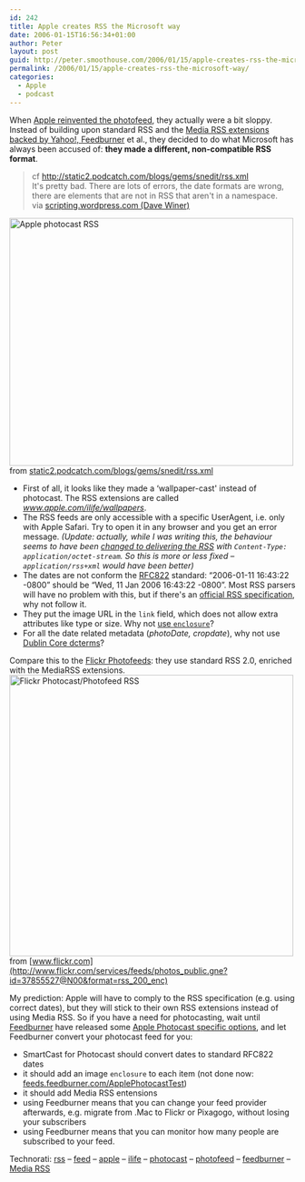 ```yaml
---
id: 242
title: Apple creates RSS the Microsoft way
date: 2006-01-15T16:56:34+01:00
author: Peter
layout: post
guid: http://peter.smoothouse.com/2006/01/15/apple-creates-rss-the-microsoft-way/
permalink: /2006/01/15/apple-creates-rss-the-microsoft-way/
categories:
  - Apple
  - podcast
---
```

When [Apple reinvented the photofeed](/blog/2006/01/apple-reinvents-photocasting-in-ilife.html), they actually were a bit sloppy. Instead of building upon standard RSS and the [Media RSS extensions backed by Yahoo!, Feedburner](http://search.yahoo.com/mrss) et al., they decided to do what Microsoft has always been accused of: **they made a different, non-compatible RSS format**.

> cf <http://static2.podcatch.com/blogs/gems/snedit/rss.xml>  
> It's pretty bad. There are lots of errors, the date formats are wrong, there are elements that are not in RSS that aren't in a namespace.  
> via [scripting.wordpress.com (Dave Winer)](http://scripting.wordpress.com/2006/01/11/welcome-to-the-wonderful-wacky-world-of-apple-rss/)

[<img  height="436" alt="Apple photocast RSS" src="http://static.flickr.com/42/86859675_35a9a49514.jpg" width="500" />](http://www.flickr.com/photos/pforret/86859675/ "Photo Sharing")  
from [static2.podcatch.com/blogs/gems/snedit/rss.xml](http://static2.podcatch.com/blogs/gems/snedit/rss.xml)

  * First of all, it looks like they made a &#8216;wallpaper-cast' instead of photocast. The RSS extensions are called _www.apple.com/ilife/wallpapers_.
  * The RSS feeds are only accessible with a specific UserAgent, i.e. only with Apple Safari. Try to open it in any browser and you get an error message. _(Update: actually, while I was writing this, the behaviour seems to have been [changed to delivering the RSS](http://www.forret.com/projects/analyze/?url=http%3A%2F%2Fweb.mac.com%2Fmrakes%2FiPhoto%2Fphotocast_test%2Findex.rss) with `Content-Type: application/octet-stream`. So this is more or less fixed &#8211; `application/rss+xml` would have been better)_
  * The dates are not conform the [RFC822](http://www.faqs.org/rfcs/rfc822.html) standard: &#8220;2006-01-11 16:43:22 -0800&#8221; should be &#8220;Wed, 11 Jan 2006 16:43:22 -0800&#8221;. Most RSS parsers will have no problem with this, but if there's an [official RSS specification](http://blogs.law.harvard.edu/tech/rss), why not follow it.
  * They put the image URL in the `link` field, which does not allow extra attributes like type or size. Why not [use `enclosure`](/blog/2005/08/photofeed-image-podcasting.html)?
  * For all the date related metadata (_photoDate, cropdate_), why not use [Dublin Core dcterms](http://web.resource.org/rss/1.0/modules/dcterms/)?

<!--more-->

  
Compare this to the [Flickr Photofeeds](http://www.smoothouse.com/blog/2005/08/flickr-photofeeds/): they use standard RSS 2.0, enriched with the MediaRSS extensions.  
[<img  height="495" alt="Flickr Photocast/Photofeed RSS" src="http://static.flickr.com/37/86865050_ff9edbbf8b.jpg" width="500" />](http://www.flickr.com/photos/pforret/86865050/ "Photo Sharing")  
from [www.flickr.com](http://www.flickr.com/services/feeds/photos_public.gne?id=37855527@N00&format=rss_200_enc)

My prediction: Apple will have to comply to the RSS specification (e.g. using correct dates), but they will stick to their own RSS extensions instead of using Media RSS. So if you have a need for photocasting, wait until [Feedburner](http://www.feedburner.com) have released some [Apple Photocast specific options](http://www.smoothouse.com/blog/2005/08/feedburner-photofeeds/), and let Feedburner convert your photocast feed for you:

  * SmartCast for Photocast should convert dates to standard RFC822 dates
  * it should add an image `enclosure` to each item (not done now: [feeds.feedburner.com/ApplePhotocastTest](http://feeds.feedburner.com/ApplePhotocastTest))
  * it should add Media RSS entensions
  * using Feedburner means that you can change your feed provider afterwards, e.g. migrate from .Mac to Flickr or Pixagogo, without losing your subscribers
  * using Feedburner means that you can monitor how many people are subscribed to your feed.

Technorati: <a href="http://technorati.com/tag/rss" rel="tag">rss</a> &#8211; <a href="http://technorati.com/tag/feed" rel="tag">feed</a> &#8211; <a href="http://technorati.com/tag/apple" rel="tag">apple</a> &#8211; <a href="http://technorati.com/tag/ilife" rel="tag">ilife</a> &#8211; <a href="http://technorati.com/tag/photocast" rel="tag">photocast</a> &#8211; <a href="http://technorati.com/tag/photofeed" rel="tag">photofeed</a> &#8211; <a href="http://technorati.com/tag/feedburner" rel="tag">feedburner</a> &#8211; <a href="http://technorati.com/tag/mrss" rel="tag">Media RSS</a>